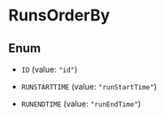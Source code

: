 

# RunsOrderBy

## Enum


* `ID` (value: `"id"`)

* `RUNSTARTTIME` (value: `"runStartTime"`)

* `RUNENDTIME` (value: `"runEndTime"`)




